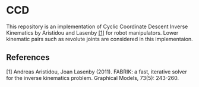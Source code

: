 # CCD
This repository is an implementation of Cyclic Coordinate Descent Inverse Kinematics by Aristidou and Lasenby [[1]](#1) for robot manipulators. Lower kinematic pairs such as revolute joints are considered in this implementaion.









## References
<a id="1">[1]</a> 
Andreas Aristidou, Joan Lasenby (2011). 
FABRIK: a fast, iterative solver for the inverse kinematics problem.
Graphical Models, 73(5): 243-260.

